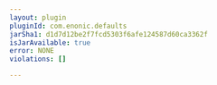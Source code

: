 ```yaml
---
layout: plugin
pluginId: com.enonic.defaults
jarSha1: d1d7d12be2f7fcd5303f6afe124587d60ca3362f
isJarAvailable: true
error: NONE
violations: []

---
```

